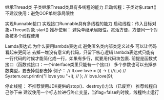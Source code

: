 继承Thread类
    子类继承Thread类具有多线程的能力
    启动线程：子类对象.start()
    不建议使用：避免OOP单继承局限性

实现Runnable接口
    实现接口Runnable具有多线程的能力
    启动线程：传入目标对象+Thread对象.start()
    推荐使用： 避免单继承局限性，灵活方便，方便同一个对象被多个线程使用



Lamda表达式
    为什么要用lambda表达式
        避免匿名类内部类定义过多
        可以让代码看起来更简洁
        去掉一堆没有意义的代码，只留下核心逻辑
    lambda表达式只能有一行代码的时候才能简化成一行，如果有多行，就要用代码块包裹.
    前提是函数式接口（函数式接口：一个interface类里只能有一个接口）
    多个参数也可以去掉参数类型，要去掉就都去掉
    例子：
//        ILove love = (i) -> {                     //(i,x)
//            System.out.println("I love you  "+i);
//        };
//        love.love(9);


停止线程：
    不推荐使用JDK提供的stop()、destroy()方法（已废弃）
    推荐线程自己停下来
    建议使用一个标志位进行终止变量，当flag=false的时候，线程终止运行
    

